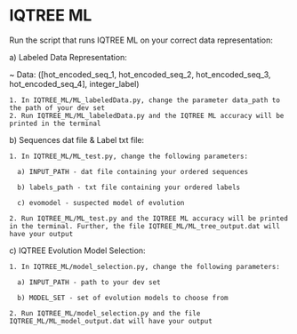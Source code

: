 # IQTREE ML

Run the script that runs IQTREE ML on your correct data representation:

  a) Labeled Data Representation:
  
  ~ Data: ([hot_encoded_seq_1, hot_encoded_seq_2, hot_encoded_seq_3, hot_encoded_seq_4], integer_label)

    1. In IQTREE_ML/ML_labeledData.py, change the parameter data_path to the path of your dev set
    2. Run IQTREE_ML/ML_labeledData.py and the IQTREE ML accuracy will be printed in the terminal

  b) Sequences dat file & Label txt file:

    1. In IQTREE_ML/ML_test.py, change the following parameters:

      a) INPUT_PATH - dat file containing your ordered sequences

      b) labels_path - txt file containing your ordered labels

      c) evomodel - suspected model of evolution

    2. Run IQTREE_ML/ML_test.py and the IQTREE ML accuracy will be printed in the terminal. Further, the file IQTREE_ML/ML_tree_output.dat will have your output

  c) IQTREE Evolution Model Selection:

    1. In IQTREE_ML/model_selection.py, change the following parameters:

      a) INPUT_PATH - path to your dev set

      b) MODEL_SET - set of evolution models to choose from

    2. Run IQTREE_ML/model_selection.py and the file IQTREE_ML/ML_model_output.dat will have your output
